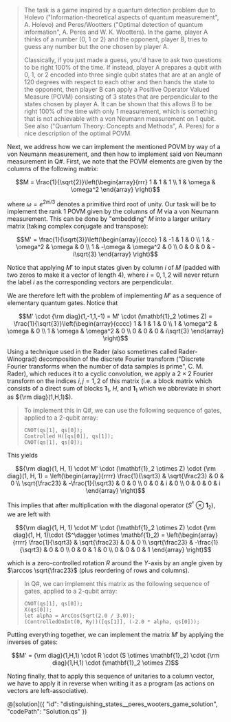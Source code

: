 > The task is a game inspired by a quantum detection problem due to Holevo ("Information-theoretical aspects of quantum measurement", A. Holevo) and Peres/Wootters ("Optimal detection of quantum information", A. Peres and W. K. Wootters). In the game, player A thinks of a number (0, 1 or 2) and the opponent, player B, tries to guess any number but the one chosen by player A. 
>
> Classically, if you just made a guess, you'd have to ask two questions to be right $100\%$ of the time. If instead, player A prepares a qubit with 0, 1, or 2 encoded into three single qubit states that are at an angle of 120 degrees with respect to each other and then hands the state to the opponent, then player B can apply a Positive Operator Valued Measure (POVM) consisting of 3 states that are perpendicular to the states chosen by player A. 
> It can be shown that this allows B to be right $100\%$ of the time with only 1 measurement, which is something that is not achievable with a von Neumann measurement on 1 qubit.
See also ("Quantum Theory:  Concepts and Methods", A. Peres) for a nice description of the optimal POVM.
    
Next, we address how we can implement the mentioned POVM by way of a von Neumann measurement, and then how to implement said von Neumann measurement in Q\#. First, we note that the POVM elements are given by the columns of the following matrix: 
     
$$M = \frac{1}{\sqrt{2}}\left(\begin{array}{rrr}
1 & 1 & 1 \\ 
1 & \omega & \omega^2 
\end{array}
\right)$$
    
where $\omega = e^{2 \pi i/3}$ denotes a primitive third root of unity. Our task will be to implement the rank 1 POVM given by the columns of $M$ via a von Neumann measurement. This can be done by \"embedding\" $M$ into a larger unitary matrix (taking complex conjugate and transpose):
    
$$M' = \frac{1}{\sqrt{3}}\left(\begin{array}{cccc}
1 & -1 & 1 & 0 \\ 
1 & -\omega^2 & \omega & 0 \\
1 & -\omega & \omega^2 & 0 \\
0 & 0 & 0 & -i\sqrt{3} 
\end{array}
\right)$$
    
Notice that applying $M'$ to input states given by column $i$ of $M$ (padded with two zeros to make it a vector of length $4$), where $i=0, 1, 2$ will never return the label $i$ as the corresponding vectors are perpendicular. 
    
We are therefore left with the problem of implementing $M'$ as a sequence of elementary quantum gates. Notice that 
    
$$M' \cdot {\rm diag}(1,-1,1,-1) = M' \cdot (\mathbf{1}_2 \otimes Z) = 
\frac{1}{\sqrt{3}}\left(\begin{array}{cccc}
1 & 1 & 1 & 0 \\ 
1 & \omega^2 & \omega & 0 \\
1 & \omega & \omega^2 & 0 \\
0 & 0 & 0 & i\sqrt{3} 
\end{array}
\right)$$
    
Using a technique used in the Rader (also sometimes called Rader-Winograd) decomposition of the discrete Fourier transform ("Discrete Fourier transforms when the number of data samples is prime", C. M. Rader), which reduces it to a cyclic convolution, we apply a $2\times 2$ Fourier transform on the indices $i,j=1,2$ of this matrix (i.e. a block matrix which consists of a direct sum of blocks $\mathbf{1}_1$, $H$, and $\mathbf{1}_1$ which we abbreviate in short as ${\rm diag}(1,H,1)$). 
    
> To implement this in Q#, we can use the following sequence of gates, applied to a 2-qubit array:
>
> ```
> CNOT(qs[1], qs[0]);
> Controlled H([qs[0]], qs[1]);
> CNOT(qs[1], qs[0]);
> ```
    
This yields
    
$${\rm diag}(1, H, 1) \cdot M' \cdot (\mathbf{1}_2 \otimes Z) \cdot {\rm diag}(1, H, 1) = 
\left(\begin{array}{rrrr}
\frac{1}{\sqrt3} & \sqrt{\frac23} & 0 & 0 \\ 
\sqrt{\frac23} & -\frac{1}{\sqrt3} & 0 & 0 \\
0 & 0 & i & 0 \\
0 & 0 & 0 & i 
\end{array}
\right)$$
    
This implies that after multiplication with the diagonal operator $(S^\dagger \otimes \mathbf{1}_2)$, we are left with 
    
$${\rm diag}(1, H, 1) \cdot M' \cdot (\mathbf{1}_2 \otimes Z) \cdot {\rm diag}(1, H, 1)\cdot (S^\dagger \otimes \mathbf{1}_2) = 
\left(\begin{array}{rrrr}
\frac{1}{\sqrt3} & \sqrt{\frac23} & 0 & 0 \\ 
\sqrt{\frac23} & -\frac{1}{\sqrt3} & 0 & 0 \\
0 & 0 & 1 & 0 \\
0 & 0 & 0 & 1 
\end{array}
\right)$$
    
which is a zero-controlled rotation $R$ around the $Y$-axis by an angle given by $\arccos \sqrt{\frac23}$ (plus reordering of rows and columns). 
    
> In Q#, we can implement this matrix as the following sequence of gates, applied to a 2-qubit array:
> ```
> CNOT(qs[1], qs[0]);
> X(qs[0]);
> let alpha = ArcCos(Sqrt(2.0 / 3.0));
> (ControlledOnInt(0, Ry))([qs[1]], (-2.0 * alpha, qs[0]));
> ```
    
Putting everything together, we can implement the matrix $M'$ by applying the inverses of gates:
    
$$M' = {\rm diag}(1,H,1) \cdot R \cdot (S \otimes \mathbf{1}_2) \cdot {\rm diag}(1,H,1) \cdot (\mathbf{1}_2 \otimes Z)$$
    
Noting finally, that to apply this sequence of unitaries to a column vector, we have to apply it in reverse when writing it as a program (as actions on vectors are left-associative).
    
@[solution]({
    "id": "distinguishing_states__peres_wooters_game_solution",
    "codePath": "Solution.qs"
})